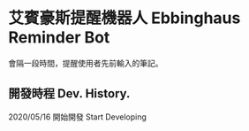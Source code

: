 # 艾賓豪斯提醒機器人 Ebbinghaus Reminder Bot

會隔一段時間，提醒使用者先前輸入的筆記。



## 開發時程 Dev. History.
2020/05/16  開始開發 Start Developing
